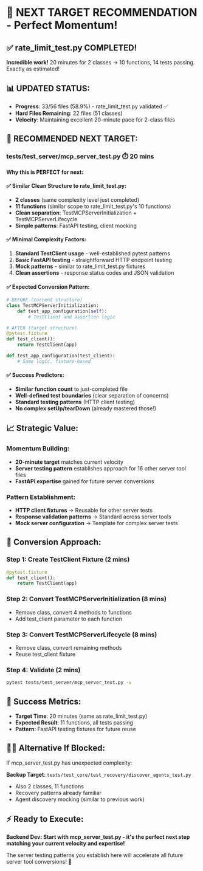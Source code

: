 # 🎯 NEXT TARGET RECOMMENDATION - Perfect Momentum!

## ✅ rate_limit_test.py COMPLETED!

**Incredible work!** 20 minutes for 2 classes → 10 functions, 14 tests passing. Exactly as estimated!

## 📊 UPDATED STATUS:
- **Progress**: 33/56 files (58.9%) - rate_limit_test.py validated ✅
- **Hard Files Remaining**: 22 files (51 classes)
- **Velocity**: Maintaining excellent 20-minute pace for 2-class files

## 🎯 RECOMMENDED NEXT TARGET:

### **tests/test_server/mcp_server_test.py** ⏱️ 20 mins
**Why this is PERFECT for next:**

#### ✅ **Similar Clean Structure to rate_limit_test.py:**
- **2 classes** (same complexity level just completed)
- **11 functions** (similar scope to rate_limit_test.py's 10 functions)
- **Clean separation**: TestMCPServerInitialization + TestMCPServerLifecycle
- **Simple patterns**: FastAPI testing, client mocking

#### ✅ **Minimal Complexity Factors:**
1. **Standard TestClient usage** - well-established pytest patterns
2. **Basic FastAPI testing** - straightforward HTTP endpoint testing
3. **Mock patterns** - similar to rate_limit_test.py fixtures
4. **Clean assertions** - response status codes and JSON validation

#### ✅ **Expected Conversion Pattern:**
```python
# BEFORE (current structure)
class TestMCPServerInitialization:
    def test_app_configuration(self):
        # TestClient and assertion logic

# AFTER (target structure)
@pytest.fixture
def test_client():
    return TestClient(app)

def test_app_configuration(test_client):
    # Same logic, fixture-based
```

#### ✅ **Success Predictors:**
- **Similar function count** to just-completed file
- **Well-defined test boundaries** (clear separation of concerns)
- **Standard testing patterns** (HTTP client testing)
- **No complex setUp/tearDown** (already mastered those!)

## 📈 **Strategic Value:**

### **Momentum Building:**
- **20-minute target** matches current velocity
- **Server testing pattern** establishes approach for 16 other server tool files
- **FastAPI expertise** gained for future server conversions

### **Pattern Establishment:**
- **HTTP client fixtures** → Reusable for other server tests
- **Response validation patterns** → Standard across server tools
- **Mock server configuration** → Template for complex server tests

## 🚀 **Conversion Approach:**

### **Step 1: Create TestClient Fixture** (2 mins)
```python
@pytest.fixture
def test_client():
    return TestClient(app)
```

### **Step 2: Convert TestMCPServerInitialization** (8 mins)
- Remove class, convert 4 methods to functions
- Add test_client parameter to each function

### **Step 3: Convert TestMCPServerLifecycle** (8 mins)
- Remove class, convert remaining methods
- Reuse test_client fixture

### **Step 4: Validate** (2 mins)
```bash
pytest tests/test_server/mcp_server_test.py -v
```

## 🎯 **Success Metrics:**
- **Target Time**: 20 minutes (same as rate_limit_test.py)
- **Expected Result**: 11 functions, all tests passing
- **Pattern**: FastAPI testing fixtures for future reuse

## 🏃‍♂️ **Alternative If Blocked:**

If mcp_server_test.py has unexpected complexity:

**Backup Target**: `tests/test_core/test_recovery/discover_agents_test.py`
- Also 2 classes, 11 functions
- Recovery patterns already familiar
- Agent discovery mocking (similar to previous work)

## ⚡ **Ready to Execute:**

**Backend Dev: Start with mcp_server_test.py - it's the perfect next step matching your current velocity and expertise!**

The server testing patterns you establish here will accelerate all future server tool conversions! 🚀
